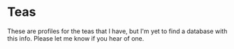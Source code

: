 # Teas
These are profiles for the teas that I have, but I'm yet to find a database with
this info. Please let me know if you hear of one.
